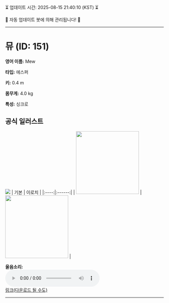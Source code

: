 
⏳ 업데이트 시간: 2025-08-15 21:40:10 (KST) ⏳

🤖 자동 업데이트 봇에 의해 관리됩니다! 🤖

---

# 뮤 (ID: 151)
**영어 이름:** Mew

**타입:** 에스퍼

**키:** 0.4 m

**몸무게:** 4.0 kg

**특성:** 싱크로

## 공식 일러스트
![](https://raw.githubusercontent.com/PokeAPI/sprites/master/sprites/pokemon/other/official-artwork/151.png)
| 기본 | 이로치 |
|:----:|:------:|
| <img src="http://play.pokemonshowdown.com/sprites/ani/mew.gif" width="200"> | <img src="http://play.pokemonshowdown.com/sprites/ani-shiny/mew.gif" width="200"> |

**울음소리:**<br><audio controls src="https://raw.githubusercontent.com/PokeAPI/cries/main/cries/pokemon/latest/151.ogg"></audio><br> [링크(다운로드 될 수도)](https://raw.githubusercontent.com/PokeAPI/cries/main/cries/pokemon/latest/151.ogg)


---
